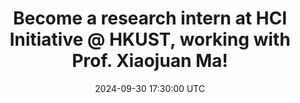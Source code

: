 ---
title: "Become a research intern at HCI Initiative @ HKUST, working with Prof. Xiaojuan Ma!"
date: 2024-09-30 17:30:00 UTC
---